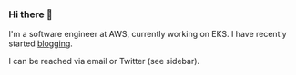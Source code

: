 ### Hi there 👋

I'm a software engineer at AWS, currently working on EKS. I have recently started [blogging](ayberkyilmaz.net). 

I can be reached via email or Twitter (see sidebar).
